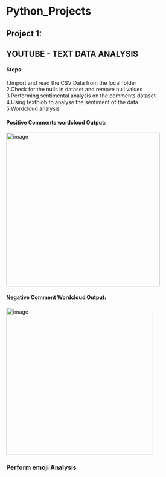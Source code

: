 # Python_Projects

## Project 1: 
## YOUTUBE - TEXT DATA ANALYSIS

#### Steps:          
1.Import and read the CSV Data from the local folder           
2.Check for the nulls in dataset and remove null values  
3.Performing sentimental analysis on the comments dataset  
4.Using textblob to analyse the sentiment of the data  
5.Wordcloud analysis  
  
#### Positive Comments wordcloud Output:  

<img width="407" alt="image" src="https://github.com/user-attachments/assets/2e3220ee-a357-4fc3-978d-91d7fa541937">  
  
#### Negative Comment Wordcloud Output:  
<img width="389" alt="image" src="https://github.com/user-attachments/assets/025f0e06-f5ee-475f-a143-ec2f0ca07c7f">   


### Perform emoji Analysis


